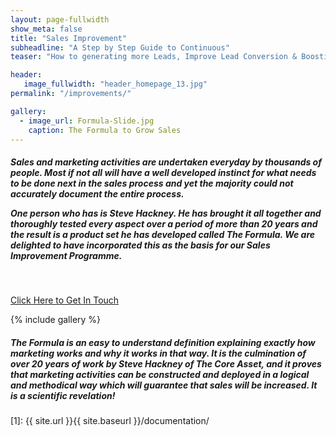 ```yaml
---
layout: page-fullwidth
show_meta: false
title: "Sales Improvement"
subheadline: "A Step by Step Guide to Continuous"
teaser: "How to generating more Leads, Improve Lead Conversion & Boosting Sales."

header:
   image_fullwidth: "header_homepage_13.jpg"
permalink: "/improvements/"

gallery:
  - image_url: Formula-Slide.jpg
    caption: The Formula to Grow Sales
---
```

<h5>Sales and marketing activities are undertaken everyday by thousands of people.  Most if not all will have a well developed instinct for what needs to be done next in the sales process and yet the majority could not accurately document the entire process.

  One person who has is Steve Hackney.  He has brought it all together and thoroughly tested every aspect over a period of more than 20 years and the result is a product set he has developed called The Formula.  We are delighted to have incorporated this as the basis for our Sales Improvement Programme.</h5>
<br>

<a class="radius button large" href="{{ site.url }}{{ site.baseurl }}/contact/">Click Here to Get In Touch </a>

 {% include gallery %}


<h5>The Formula is an easy to understand definition explaining exactly how marketing works and why it works in that way.  It is the culmination of over 20 years of work by Steve Hackney of The Core Asset, and it proves that marketing activities can be constructed and deployed in a logical and methodical way which will guarantee that sales will be increased.  It is a scientific revelation!</h5>



 [1]: {{ site.url }}{{ site.baseurl }}/documentation/
